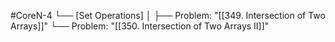 #CoreN-4
└── [Set Operations]
    │
    ├── Problem: "[[349. Intersection of Two Arrays]]"
    └── Problem: "[[350. Intersection of Two Arrays II]]"